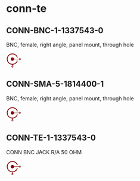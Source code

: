 # conn-te

## CONN-BNC-1-1337543-0
BNC, female, right angle, panel mount, through hole

![CONN-BNC-1-1337543-0__1__1](/images/conn-molex__CONN-MOLEX-0734120110__1__1.png?raw=true) 

## CONN-SMA-5-1814400-1
BNC, female, right angle, panel mount, through hole

![CONN-SMA-5-1814400-1__1__1](/images/conn-molex__CONN-MOLEX-0734120110__1__1.png?raw=true) 

## CONN-TE-1-1337543-0
CONN BNC JACK R/A 50 OHM

![CONN-TE-1-1337543-0__1__1](/images/conn-molex__CONN-MOLEX-0734120110__1__1.png?raw=true) 

